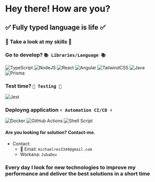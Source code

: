 # Hey there! How are you? 

## ✅ Fully typed language is life ✅

### 🔦 Take a look at my skills 🔦

### Go to develop? `📚 Libraries/Language 📚`

![TypeScript](https://img.shields.io/badge/typescript-%23007ACC.svg?style=for-the-badge&logo=typescript&logoColor=white) 
![NodeJS](https://img.shields.io/badge/node.js-6DA55F?style=for-the-badge&logo=node.js&logoColor=white) 
![React](https://img.shields.io/badge/react-%2320232a.svg?style=for-the-badge&logo=react&logoColor=%2361DAFB) 
![Angular](https://img.shields.io/badge/angular-%23DD0031.svg?style=for-the-badge&logo=angular&logoColor=white) 
![TailwindCSS](https://img.shields.io/badge/tailwindcss-%2338B2AC.svg?style=for-the-badge&logo=tailwind-css&logoColor=white)
![Java](https://img.shields.io/badge/java-%23ED8B00.svg?style=for-the-badge&logo=openjdk&logoColor=white)
![Prisma](https://img.shields.io/badge/Prisma-3982CE?style=for-the-badge&logo=Prisma&logoColor=white)

### Test time? `🔎 Testing 🔎`

![Jest](https://img.shields.io/badge/-jest-%23C21325?style=for-the-badge&logo=jest&logoColor=white)

### Deployng application `⬆️ Automation CI/CD ⬆️`
![Docker](https://img.shields.io/badge/docker-%230db7ed.svg?style=for-the-badge&logo=docker&logoColor=white) 
![GitHub Actions](https://img.shields.io/badge/github%20actions-%232671E5.svg?style=for-the-badge&logo=githubactions&logoColor=white)
![Shell Script](https://img.shields.io/badge/shell_script-%23121011.svg?style=for-the-badge&logo=gnu-bash&logoColor=white)

#### Are you looking for solution? Contact-me.

- Contact:
  - 📧 Email: `michaelres3344@gmail.com`
  - Workana: `JubaDev`

### Every day I look for new technologies to improve my performance and deliver the best solutions in a short time
